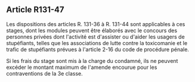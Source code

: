 Article R131-47
----
Les dispositions des articles R. 131-36 à R. 131-44 sont applicables à ces
stages, dont les modules peuvent être élaborés avec le concours des personnes
privées dont l'activité est d'assister ou d'aider les usagers de stupéfiants,
telles que les associations de lutte contre la toxicomanie et le trafic de
stupéfiants prévues à l'article 2-16 du code de procédure pénale.

Si les frais du stage sont mis à la charge du condamné, ils ne peuvent excéder
le montant maximum de l'amende encourue pour les contraventions de la 3e classe.
